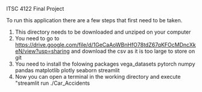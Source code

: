 ITSC 4122 Final Project

To run this application there are a few steps that first need to be taken.
1. This directory needs to be downloaded and unziped on your computer
2. You need to go to https://drive.google.com/file/d/1GeCaAoWBnHfO78tdZ67qKFOcMDncXkeN/view?usp=sharing and download the csv as it is too large to store on git
3. You need to install the folowing packages
    vega_datasets
    pytorch
    numpy
    pandas 
    matplotlib
    plotly
    seaborn
    streamlit
4. Now you can open a terminal in the working directory and execute "streamlit run ./Car_Accidents
